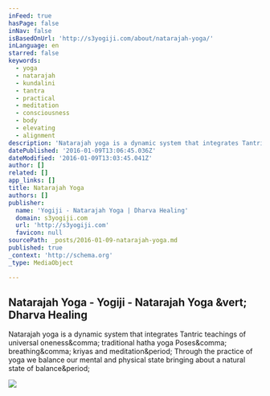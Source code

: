 ```yaml
---
inFeed: true
hasPage: false
inNav: false
isBasedOnUrl: 'http://s3yogiji.com/about/natarajah-yoga/'
inLanguage: en
starred: false
keywords:
  - yoga
  - natarajah
  - kundalini
  - tantra
  - practical
  - meditation
  - consciousness
  - body
  - elevating
  - alignment
description: 'Natarajah yoga is a dynamic system that integrates Tantric teachings of universal oneness, traditional hatha yoga Poses, breathing, kriyas and meditation. Through the practice of yoga we balance our mental and physical state bringing about a natural state of balance.'
datePublished: '2016-01-09T13:06:45.036Z'
dateModified: '2016-01-09T13:03:45.041Z'
author: []
related: []
app_links: []
title: Natarajah Yoga
authors: []
publisher:
  name: 'Yogiji - Natarajah Yoga | Dharva Healing'
  domain: s3yogiji.com
  url: 'http://s3yogiji.com'
  favicon: null
sourcePath: _posts/2016-01-09-natarajah-yoga.md
published: true
_context: 'http://schema.org'
_type: MediaObject

---
```

<article style=""><h1>Natarajah Yoga - Yogiji - Natarajah Yoga &amp;vert; Dharva Healing</h1><p>Natarajah yoga is a dynamic system that integrates Tantric teachings of universal oneness&amp;comma; traditional hatha yoga Poses&amp;comma; breathing&amp;comma; kriyas and meditation&amp;period; Through the practice of yoga we balance our mental and physical state bringing about a natural state of balance&amp;period;</p><img src="http://s3yogiji.com/wp-content/uploads/2016/01/CYF-1024x628.jpg" /></article>